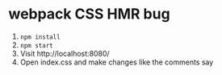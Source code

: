 # webpack CSS HMR bug

1. `npm install`
2. `npm start`
3. Visit http://localhost:8080/
4. Open index.css and make changes like the comments say
